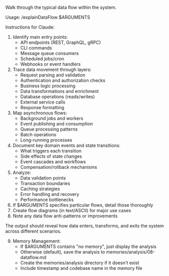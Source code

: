 Walk through the typical data flow within the system.

Usage: /explainDataFlow $ARGUMENTS

Instructions for Claude:
1. Identify main entry points:
   - API endpoints (REST, GraphQL, gRPC)
   - CLI commands
   - Message queue consumers
   - Scheduled jobs/cron
   - Webhooks or event handlers
2. Trace data movement through layers:
   - Request parsing and validation
   - Authentication and authorization checks
   - Business logic processing
   - Data transformations and enrichment
   - Database operations (reads/writes)
   - External service calls
   - Response formatting
3. Map asynchronous flows:
   - Background jobs and workers
   - Event publishing and consumption
   - Queue processing patterns
   - Batch operations
   - Long-running processes
4. Document key domain events and state transitions:
   - What triggers each transition
   - Side effects of state changes
   - Event cascades and workflows
   - Compensation/rollback mechanisms
5. Analyze:
   - Data validation points
   - Transaction boundaries
   - Caching strategies
   - Error handling and recovery
   - Performance bottlenecks
6. If $ARGUMENTS specifies particular flows, detail those thoroughly
7. Create flow diagrams (in text/ASCII) for major use cases
8. Note any data flow anti-patterns or improvements

The output should reveal how data enters, transforms, and exits the system across different scenarios.

9. Memory Management:
   - If $ARGUMENTS contains "no memory", just display the analysis
   - Otherwise (default), save the analysis to memories/analysis/08-dataflow.md
   - Create the memories/analysis directory if it doesn't exist
   - Include timestamp and codebase name in the memory file
